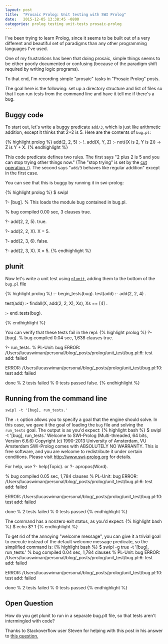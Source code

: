 ```yaml
---
layout: post
title:  "Prosaic Prolog: Unit testing with SWI Prolog"
date:   2015-12-05 13:38:45 -0800
categories: prolog testing unit-tests prosaic-prolog
---
```

I've been trying to learn Prolog, since it seems to be built out of a very different and beautiful set of paradigms than any other programming languages I've used. 

One of my frustrations has been that doing prosaic, simple things seems to be either poorly documented or confusing (because of the paradigm shift required by writing logic programs). 

To that end, I'm recording simple "prosaic" tasks in "Prosaic Prolog" posts.

The goal here is the following: set up a directory structure and list of files so that I can run tests from the command line and have it tell me if there's a bug. 

## Buggy code

To start out, let's write a buggy predicate `add/3`, which is just like arithmetic addition, except it thinks that 2+2 is 5. Here are the contents of `bug.pl`:

{% highlight prolog %}
add(2, 2, 5) :- !.
add(X, Y, Z) :- not((X is 2, Y is 2)) -> Z is Y + X.
{% endhighlight %}

This code predicate defines two rules. The first says "2 plus 2 is 5 and you can stop trying other things now." (The "stop trying" is set by the [cut operation `!`](https://en.wikibooks.org/wiki/Prolog/Cuts_and_Negation)). The second says "`add/3` behaves like regular addition" except in the first case.

You can see that this is buggy by running it in swi-prolog:

{% highlight prolog %}
$ swipl

?- [bug]. % This loads the module bug contained in bug.pl.

% bug compiled 0.00 sec, 3 clauses
true.

?- add(2, 2, 5).
true.

?- add(2, 2, X).
X = 5.

?- add(2, 3, 6).
false.

?- add(2, 3, X).
X = 5.
{% endhighlight %}


## plunit

Now let's write a unit test using [`plunit`](http://www.swi-prolog.org/pldoc/doc_for?object=section%28%27packages/plunit.html%27%29), adding them to the bottom of the `bug.pl` file

{% highlight prolog %}
:- begin_tests(bug).
test(add) :-
  add(2, 2, 4)
.

test(add) :-
  findall(X, add(2, 2, X), Xs),
  Xs == [4]
.

:- end_tests(bug).

{% endhighlight %}

You can verify that these tests fail in the repl:
{% highlight prolog %}
?- [bug].
% bug compiled 0.04 sec, 1,638 clauses
true.

?- run_tests.
% PL-Unit: bug 
ERROR: /Users/lucaswiman/personal/blog/_posts/prolog/unit_test/bug.pl:6:
	test add: failed

ERROR: /Users/lucaswiman/personal/blog/_posts/prolog/unit_test/bug.pl:10:
	test add: failed

 done
% 2 tests failed
% 0 tests passed
false.
{% endhighlight %}


## Running from the command line
`swipl -t '[bug], run_tests.'`

The `-t` option allows you to specify a goal that the engine should solve. In this case, we gave it the goal of loading the `bug` file and solving the `run_tests` goal. The output is as you'd expect:
{% highlight bash %}
$ swipl -t '[bug], run_tests.'
Welcome to SWI-Prolog (Multi-threaded, 64 bits, Version 6.6.6)
Copyright (c) 1990-2013 University of Amsterdam, VU Amsterdam
SWI-Prolog comes with ABSOLUTELY NO WARRANTY. This is free software,
and you are welcome to redistribute it under certain conditions.
Please visit http://www.swi-prolog.org for details.

For help, use ?- help(Topic). or ?- apropos(Word).

% bug compiled 0.05 sec, 1,784 clauses
% PL-Unit: bug 
ERROR: /Users/lucaswiman/personal/blog/_posts/prolog/unit_test/bug.pl:6:
	test add: failed

ERROR: /Users/lucaswiman/personal/blog/_posts/prolog/unit_test/bug.pl:10:
	test add: failed

 done
% 2 tests failed
% 0 tests passed
{% endhighlight %}

The command has a nonzero exit status, as you'd expect:
{% highlight bash %}
$ echo $?
1
{% endhighlight %}

To get rid of the annoying "welcome message", you can give it a trivial goal to execute instead of the default welcome message predicate, so the simplified command is:
{% highlight bash %}
$ swipl -g true -t '[bug], run_tests.'
% bug compiled 0.04 sec, 1,784 clauses
% PL-Unit: bug 
ERROR: /Users/lucaswiman/personal/blog/_posts/prolog/unit_test/bug.pl:6:
	test add: failed

ERROR: /Users/lucaswiman/personal/blog/_posts/prolog/unit_test/bug.pl:10:
	test add: failed

 done
% 2 tests failed
% 0 tests passed
{% endhighlight %}



## Open Question
How do you get plunit to run in a separate bug.plt file, so that tests aren't intermingled with code?

Thanks to Stackoverflow user Steven for helping with this post in his answer to [this question.](http://stackoverflow.com/questions/33852800/how-to-run-plunit-tests-in-prolog) 